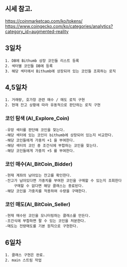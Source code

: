 

## 시세 참고. 
https://coinmarketcap.com/ko/tokens/
https://www.coingecko.com/ko/categories/analytics?category_id=augmented-reality



## 3일차
    1. DB에 Bithumb 상장 코인들 리스트 등록
    2. 섹터별 코인들 DB에 등록
    3. 해당 섹터에서 Bithumb에 상장되어 있는 코인들 조회하는 로직


## 4,5일차
    1. 거래량, 호가창 관련 매수 / 매도 로직 구현
    2. 현재 잔고 상황에 따라 유동적으로 판단하는 로직 구현
### 코인 탐색 (AI_Explore_Coin)
    -유망 섹터를 판단해 코인을 찾는다.
    -해당 섹터에 있는 코인이 bithumb에 상장되어 있는지 비교한다.
    -해당 코인들에게 가중치 +1 을 부여한다.
    -해당 섹터의 코인 중 조건식에 부합하는 코인을 찾는다.
    -해당 코인들에게 가중치 +5 를 부여한다.
### 코인 매수(AI_BitCoin_Bidder)
    -현재 계좌의 남아있는 잔고를 확인한다.
    -잔고가 남아있다면 가중치를 부여한 코인을 구매할 수 있는지 조회한다
        구매할 수 없다면 해당 클래스는 종료된다.
    -해당 코인을 가중치를 적용하여 수량을 구매한다.
### 코인 매도(AI_BitCoin_Seller)
    -현재 매수된 코인을 모니터링하는 클래스를 만든다.
    -조건식에 부합하면 팔 수 있는 코인을 처분한다.
    -매도는 전량매도를 기본 원칙으로 구현한다.

## 6일차
    1. 클래스 구현은 완료.
    2. main 스트림 작업 




























